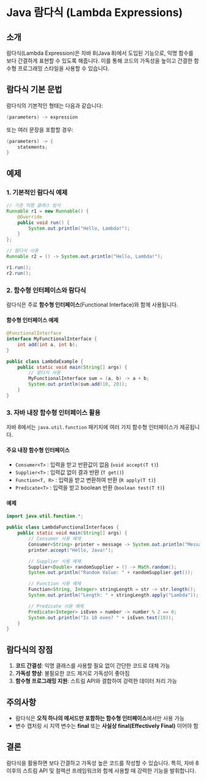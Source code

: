 # Java 람다식 (Lambda Expressions)

## 소개
람다식(Lambda Expression)은 자바 8(Java 8)에서 도입된 기능으로, 익명 함수를 보다 간결하게 표현할 수 있도록 해줍니다. 이를 통해 코드의 가독성을 높이고 간결한 함수형 프로그래밍 스타일을 사용할 수 있습니다.

## 람다식 기본 문법

람다식의 기본적인 형태는 다음과 같습니다:

```java
(parameters) -> expression
```

또는 여러 문장을 포함할 경우:

```java
(parameters) -> {
    statements;
}
```

## 예제

### 1. 기본적인 람다식 예제
```java
// 기존 익명 클래스 방식
Runnable r1 = new Runnable() {
    @Override
    public void run() {
        System.out.println("Hello, Lambda!");
    }
};

// 람다식 사용
Runnable r2 = () -> System.out.println("Hello, Lambda!");

r1.run();
r2.run();
```

### 2. 함수형 인터페이스와 람다식
람다식은 주로 **함수형 인터페이스**(Functional Interface)와 함께 사용됩니다.

#### 함수형 인터페이스 예제
```java
@FunctionalInterface
interface MyFunctionalInterface {
    int add(int a, int b);
}

public class LambdaExample {
    public static void main(String[] args) {
        // 람다식 사용
        MyFunctionalInterface sum = (a, b) -> a + b;
        System.out.println(sum.add(10, 20));
    }
}
```

### 3. 자바 내장 함수형 인터페이스 활용
자바 8에서는 `java.util.function` 패키지에 여러 가지 함수형 인터페이스가 제공됩니다.

#### 주요 내장 함수형 인터페이스
- `Consumer<T>` : 입력을 받고 반환값이 없음 (`void accept(T t)`)
- `Supplier<T>` : 입력값 없이 결과 반환 (`T get()`)
- `Function<T, R>` : 입력을 받고 변환하여 반환 (`R apply(T t)`)
- `Predicate<T>` : 입력을 받고 boolean 반환 (`boolean test(T t)`)

#### 예제
```java
import java.util.function.*;

public class LambdaFunctionalInterfaces {
    public static void main(String[] args) {
        // Consumer 사용 예제
        Consumer<String> printer = message -> System.out.println("Message: " + message);
        printer.accept("Hello, Java!");

        // Supplier 사용 예제
        Supplier<Double> randomSupplier = () -> Math.random();
        System.out.println("Random Value: " + randomSupplier.get());

        // Function 사용 예제
        Function<String, Integer> stringLength = str -> str.length();
        System.out.println("Length: " + stringLength.apply("Lambda"));

        // Predicate 사용 예제
        Predicate<Integer> isEven = number -> number % 2 == 0;
        System.out.println("Is 10 even? " + isEven.test(10));
    }
}
```

## 람다식의 장점
1. **코드 간결성**: 익명 클래스를 사용할 필요 없이 간단한 코드로 대체 가능
2. **가독성 향상**: 불필요한 코드 제거로 가독성이 좋아짐
3. **함수형 프로그래밍 지원**: 스트림 API와 결합하여 강력한 데이터 처리 가능

## 주의사항
- 람다식은 **오직 하나의 메서드만 포함하는 함수형 인터페이스**에서만 사용 가능
- 변수 캡처링 시 지역 변수는 **final** 또는 **사실상 final(Effectively Final)** 이어야 함

## 결론
람다식을 활용하면 보다 간결하고 가독성 높은 코드를 작성할 수 있습니다. 특히, 자바 8 이후의 스트림 API 및 컬렉션 프레임워크와 함께 사용할 때 강력한 기능을 발휘합니다.
